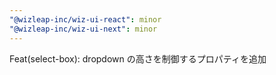 ```yaml
---
"@wizleap-inc/wiz-ui-react": minor
"@wizleap-inc/wiz-ui-next": minor
---
```


Feat(select-box): dropdown の高さを制御するプロパティを追加
